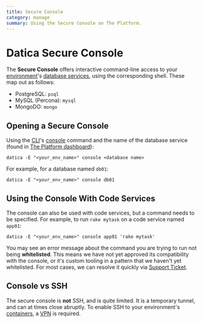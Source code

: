 ```yaml
---
title: Secure Console
category: manage
summary: Using the Secure Console on The Platform.
---
```


# Datica Secure Console
The **Secure Console** offers interactive command-line access to your [environment](/compliant-cloud/articles/concepts/environments)'s [database services](/compliant-cloud/articles/concepts/services#database-services), using the corresponding shell. These map out as follows:

* PostgreSQL: `psql`
* MySQL (Percona): `mysql`
* MongoDO: `mongo`

## Opening a Secure Console
Using the [CLI](/compliant-cloud/articles/cli-stratum)'s [console](/compliant-cloud/cli-reference#console) command and the name of the database service (found in [The Platform dashboard](https://product.datica.com/environments)):

```
datica -E "<your_env_name>" console <database name>
```

For example, for a database named `db01`:

```
datica -E "<your_env_name>" console db01
```

## Using the Console With Code Services
The console can also be used with code services, but a command needs to be specified. For example, to run `rake mytask` on a code service named `app01`:

```
datica -E "<your_env_name>" console app01 'rake mytask'
```

You may see an error message about the command you are trying to run not being **whitelisted**. This means we have not yet approved its compatibility with the console, or it's custom tooling in a pattern that we haven't yet whitelisted. For most cases, we can resolve it quickly via [Support Ticket](/compliant-cloud/articles/contact).

## Console vs SSH
The secure console is **not** SSH, and is quite limited. It is a temporary tunnel, and can at times close abruptly. To enable SSH to your environment's [containers](/compliant-cloud/articles/concepts/containers), a [VPN](/compliant-cloud/articles/vpn-stratum) is required.